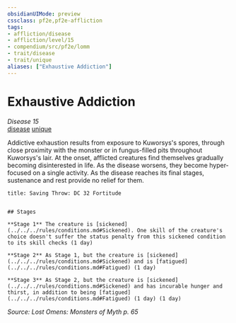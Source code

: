 ```yaml
---
obsidianUIMode: preview
cssclass: pf2e,pf2e-affliction
tags:
- affliction/disease
- affliction/level/15
- compendium/src/pf2e/lomm
- trait/disease
- trait/unique
aliases: ["Exhaustive Addiction"]
---
```

# Exhaustive Addiction
*Disease 15*  
[disease](../../../Rules/traits/disease.md)  [unique](../../../Rules/traits/unique.md)  

Addictive exhaustion results from exposure to Kuworsys's spores, through close proximity with the monster or in fungus-filled pits throughout Kuworsys's lair. At the onset, afflicted creatures find themselves gradually becoming disinterested in life. As the disease worsens, they become hyper-focused on a single activity. As the disease reaches its final stages, sustenance and rest provide no relief for them.

```ad-inline-affliction
title: Saving Throw: DC 32 Fortitude


## Stages

**Stage 1** The creature is [sickened](../../../rules/conditions.md#Sickened). One skill of the creature's choice doesn't suffer the status penalty from this sickened condition to its skill checks (1 day)

**Stage 2** As Stage 1, but the creature is [sickened](../../../rules/conditions.md#Sickened) and is [fatigued](../../../rules/conditions.md#Fatigued) (1 day)

**Stage 3** As Stage 2, but the creature is [sickened](../../../rules/conditions.md#Sickened) and has incurable hunger and thirst, in addition to being [fatigued](../../../rules/conditions.md#Fatigued) (1 day) (1 day)
```

*Source: Lost Omens: Monsters of Myth p. 65*
